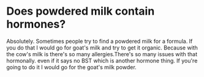 # Does powdered milk contain hormones?

Absolutely. Sometimes people try to find a powdered milk for a formula. If you do that I would go for goat's milk and try to get it organic. Because with the cow's milk is there's so many allergies.There's so many issues with that hormonally. even if it says no BST which is another hormone thing. If you're going to do it I would go for the goat's milk powder.
